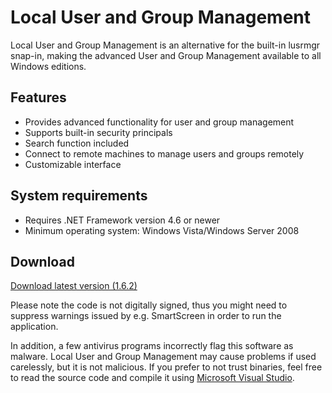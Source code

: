 # Local User and Group Management
Local User and Group Management is an alternative for the built-in lusrmgr snap-in, making the advanced User and Group Management available to all Windows editions.
## Features
- Provides advanced functionality for user and group management
- Supports built-in security principals
- Search function included
- Connect to remote machines to manage users and groups remotely
- Customizable interface
## System requirements
- Requires .NET Framework version 4.6 or newer
- Minimum operating system: Windows Vista/Windows Server 2008
## Download
[Download latest version (1.6.2)](https://github.com/proviq/lusrmgr/releases/download/1.6.2/lusrmgr.exe)

Please note the code is not digitally signed, thus you might need to suppress warnings issued by e.g. SmartScreen in order to run the application.

In addition, a few antivirus programs incorrectly flag this software as malware. Local User and Group Management may cause problems if used carelessly, but it is not malicious. If you prefer to not trust binaries, feel free to read the source code and compile it using [Microsoft Visual Studio](https://visualstudio.com).
